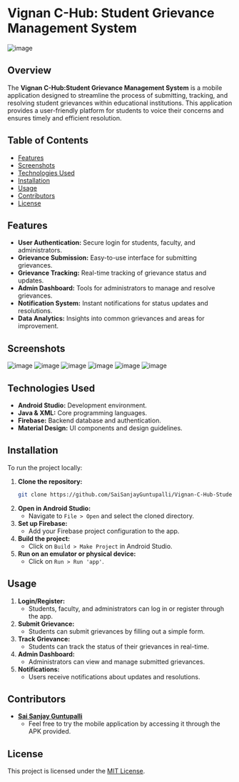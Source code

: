 # Vignan C-Hub: Student Grievance Management System
![image](https://github.com/user-attachments/assets/692b8842-58c1-4497-b64f-b045e64efc2b)


## Overview
The **Vignan C-Hub:Student Grievance Management System** is a mobile application designed to streamline the process of submitting, tracking, and resolving student grievances within educational institutions. This application provides a user-friendly platform for students to voice their concerns and ensures timely and efficient resolution.

## Table of Contents
- [Features](#features)
- [Screenshots](#screenshots)
- [Technologies Used](#technologies-used)
- [Installation](#installation)
- [Usage](#usage)
- [Contributors](#contributors)
- [License](#license)

## Features
- **User Authentication:** Secure login for students, faculty, and administrators.
- **Grievance Submission:** Easy-to-use interface for submitting grievances.
- **Grievance Tracking:** Real-time tracking of grievance status and updates.
- **Admin Dashboard:** Tools for administrators to manage and resolve grievances.
- **Notification System:** Instant notifications for status updates and resolutions.
- **Data Analytics:** Insights into common grievances and areas for improvement.

## Screenshots
![image](https://github.com/user-attachments/assets/b7c7610e-e921-4f0f-921e-518f67b36f23)
![image](https://github.com/user-attachments/assets/89f8c13d-9adb-486b-bafe-2657296241af)
![image](https://github.com/user-attachments/assets/894882b9-5163-443b-ac26-b53880ed8ebc)
![image](https://github.com/user-attachments/assets/ee8115b4-c1c0-4705-9b2a-6ed251bd323a)
![image](https://github.com/user-attachments/assets/9fc03c70-4a7b-4007-ae2e-e0be7a7eef3a)
![image](https://github.com/user-attachments/assets/2c64c15f-ab9a-420f-9edc-2d25462ea3da)







## Technologies Used
- **Android Studio:** Development environment.
- **Java & XML:** Core programming languages.
- **Firebase:** Backend database and authentication.
- **Material Design:** UI components and design guidelines.

## Installation
To run the project locally:
1. **Clone the repository:**
   ```bash
   git clone https://github.com/SaiSanjayGuntupalli/Vignan-C-Hub-Student_Grievance_System.git
   ```
2. **Open in Android Studio:**
   - Navigate to `File > Open` and select the cloned directory.
3. **Set up Firebase:**
   - Add your Firebase project configuration to the app.
4. **Build the project:**
   - Click on `Build > Make Project` in Android Studio.
5. **Run on an emulator or physical device:**
   - Click on `Run > Run 'app'`.

## Usage
1. **Login/Register:**
   - Students, faculty, and administrators can log in or register through the app.
2. **Submit Grievance:**
   - Students can submit grievances by filling out a simple form.
3. **Track Grievance:**
   - Students can track the status of their grievances in real-time.
4. **Admin Dashboard:**
   - Administrators can view and manage submitted grievances.
5. **Notifications:**
   - Users receive notifications about updates and resolutions.

## Contributors
- **[Sai Sanjay Guntupalli](https://github.com/SaiSanjayGuntupalli)**
  - Feel free to try the mobile application by accessing it through the APK provided.

## License
This project is licensed under the [MIT License](LICENSE).
